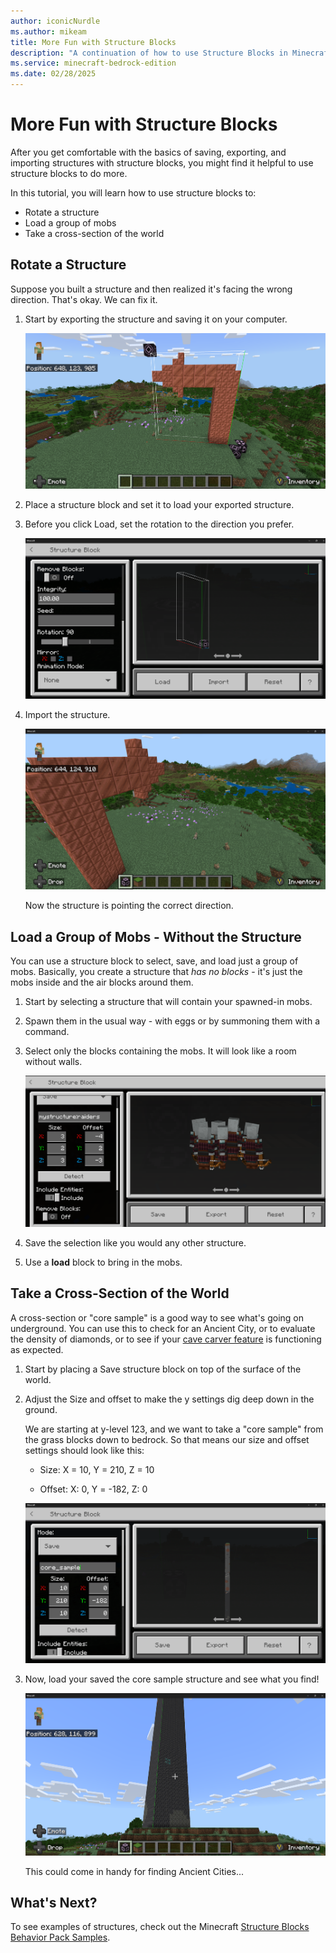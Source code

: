 ```yaml
---
author: iconicNurdle
ms.author: mikeam
title: More Fun with Structure Blocks
description: "A continuation of how to use Structure Blocks in Minecraft: Bedrock Edition"
ms.service: minecraft-bedrock-edition
ms.date: 02/28/2025
---
```


# More Fun with Structure Blocks

After you get comfortable with the basics of saving, exporting, and importing structures with structure blocks, you might find it helpful to use structure blocks to do more.

In this tutorial, you will learn how to use structure blocks to:

- Rotate a structure
- Load a group of mobs
- Take a cross-section of the world

## Rotate a Structure

Suppose you built a structure and then realized it's facing the wrong direction. That's okay. We can fix it.

1. Start by exporting the structure and saving it on your computer.

   ![Image of an arrow structure with corner structure blocks selecting it.](../Media/StructureBlock/arrow_facing_wrong_way.png)

1. Place a structure block and set it to load your exported structure.

1. Before you click Load, set the rotation to the direction you prefer.

   ![Image of a structure block modal with the rotation setting shown to be set at 90 degrees.](../Media/StructureBlock/rotated_arrow_90.png)

1. Import the structure.

   ![Image of the saved structure pointing at a distant village like we want it to.](../Media/StructureBlock/rotated_arrow_structure.png)

   Now the structure is pointing the correct direction.


## Load a Group of Mobs - Without the Structure

You can use a structure block to select, save, and load just a group of mobs. Basically, you create a structure that *has no blocks* - it's just the mobs inside and the air blocks around them.

1. Start by selecting a structure that will contain your spawned-in mobs.

1. Spawn them in the usual way - with eggs or by summoning them with a command.

1. Select only the blocks containing the mobs. It will look like a room without walls.

   ![Image of a selected group of raiders](../Media/StructureBlock/save_raiders_only.png)

1. Save the selection like you would any other structure.

1. Use a **load** block to bring in the mobs.


## Take a Cross-Section of the World

A cross-section or "core sample" is a good way to see what's going on underground. You can use this to check for an Ancient City, or to evaluate the density of diamonds, or to see if your [cave carver feature](../../Reference/Content/FeaturesReference/Examples/Features/minecraftCave_carver_feature.md) is functioning as expected.

1. Start by placing a Save structure block on top of the surface of the world.

1. Adjust the Size and offset to make the y settings dig deep down in the ground.

   We are starting at y-level 123, and we want to take a "core sample" from the grass blocks down to bedrock. So that means our size and offset settings should look like this:

   - Size: X = 10, Y = 210, Z = 10

   - Offset: X: 0, Y = -182, Z: 0

   ![Image of a structure block modal with the settings adjusted to make it dig all the way down to bedrock](../Media/StructureBlock/core_sample_settings.png)

1. Now, load your saved the core sample structure and see what you find!

   ![Image of a loaded core sample.](../Media/StructureBlock/loaded_core_sample.png)

   This could come in handy for finding Ancient Cities...

## What's Next?

To see examples of structures, check out the Minecraft [Structure Blocks Behavior Pack Samples](https://github.com/microsoft/minecraft-samples/blob/main/structure_blocks_sample_behavior_pack/README.md).
